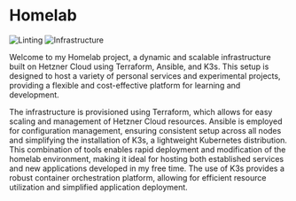 # Homelab

![Linting](https://github.com/iamkhattar/homelab/actions/workflows/linting.yml/badge.svg)
![Infrastructure](https://github.com/iamkhattar/homelab/actions/workflows/infrastructure.yml/badge.svg)

Welcome to my Homelab project, a dynamic and scalable infrastructure built on Hetzner Cloud using Terraform, Ansible,
and K3s. This setup is designed to host a variety of personal services and experimental projects, providing a flexible
and cost-effective platform for learning and development.

The infrastructure is provisioned using Terraform, which allows for easy scaling and management of Hetzner Cloud resources.
Ansible is employed for configuration management, ensuring consistent setup across all nodes and simplifying the installation
of K3s, a lightweight Kubernetes distribution. This combination of tools enables rapid deployment and modification of the
homelab environment, making it ideal for hosting both established services and new applications developed in my free time.
The use of K3s provides a robust container orchestration platform, allowing for efficient resource utilization and simplified
application deployment.
